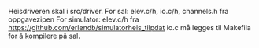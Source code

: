 Heisdriveren skal i src/driver.
For sal: elev.c/h, io.c/h, channels.h fra oppgavezipen
For simulator: elev.c/h fra https://github.com/erlendb/simulatorheis_tilpdat
io.c må legges til Makefila for å kompilere på sal. 
